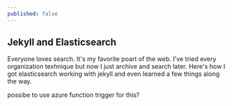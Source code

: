 ```yaml
---
published: false
---
```

## Jekyll and Elasticsearch

Everyone loves search.  It's my favorite poart of the web.  I've tried every organization texhnique but now I just archive and search later.  Here's how I got elasticsearch working with jekyll and even learned a few things along the way.

possibe to use azure function trigger for this?
